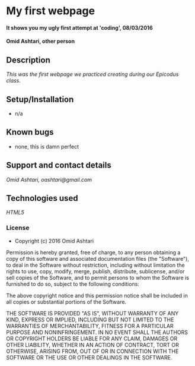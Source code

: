 # My first webpage

#### It shows you my ugly first attempt at 'coding', 08/03/2016

#### Omid Ashtari, other person

## Description

_This was the first webpage we practiced creating during our Epicodus class._

## Setup/Installation

* n/a

## Known bugs

* none, this is damn perfect

## Support and contact details

_Omid Ashtari, oashtari@gmail.com_

## Technologies used

_HTML5_

### License

* Copyright (c) 2016 Omid Ashtari


Permission is hereby granted, free of charge, to any person obtaining a copy of this software and associated documentation files (the "Software"), to deal in the Software without restriction, including without limitation the rights to use, copy, modify, merge, publish, distribute, sublicense, and/or sell copies of the Software, and to permit persons to whom the Software is furnished to do so, subject to the following conditions:

The above copyright notice and this permission notice shall be included in all copies or substantial portions of the Software.

THE SOFTWARE IS PROVIDED "AS IS", WITHOUT WARRANTY OF ANY KIND, EXPRESS OR IMPLIED, INCLUDING BUT NOT LIMITED TO THE WARRANTIES OF MERCHANTABILITY, FITNESS FOR A PARTICULAR PURPOSE AND NONINFRINGEMENT. IN NO EVENT SHALL THE AUTHORS OR COPYRIGHT HOLDERS BE LIABLE FOR ANY CLAIM, DAMAGES OR OTHER LIABILITY, WHETHER IN AN ACTION OF CONTRACT, TORT OR OTHERWISE, ARISING FROM, OUT OF OR IN CONNECTION WITH THE SOFTWARE OR THE USE OR OTHER DEALINGS IN THE SOFTWARE.
